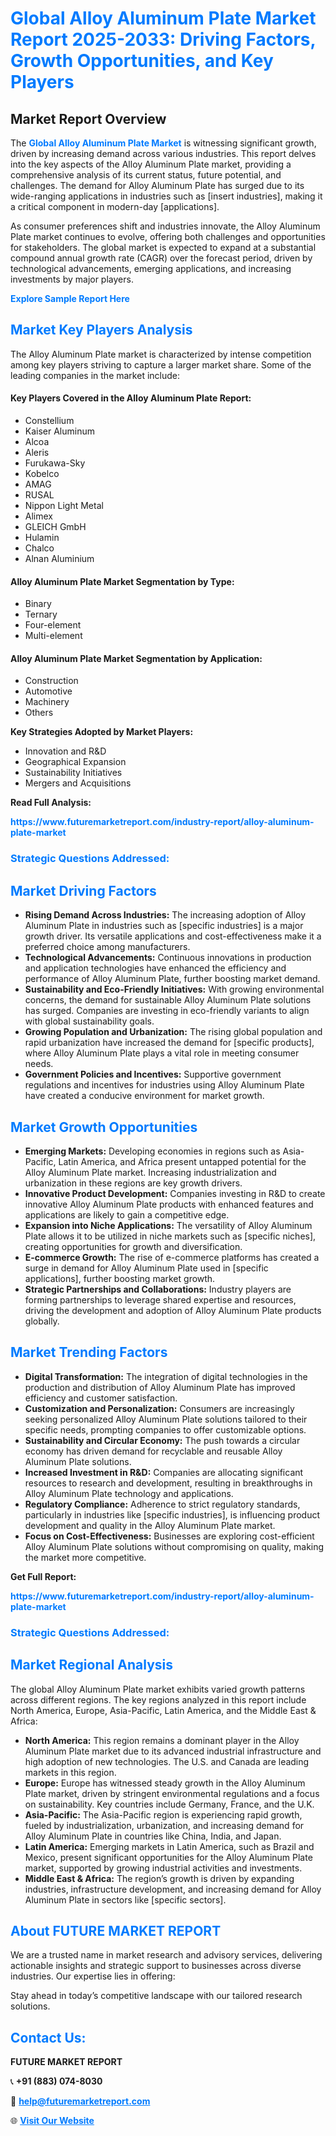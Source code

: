 <h1 style="color: #007BFF;">Global Alloy Aluminum Plate Market Report 2025-2033: Driving Factors, Growth Opportunities, and Key Players</h1>

<section id="overview">
<h2>Market Report Overview</h2>
<p>The <a href="https://www.futuremarketreport.com/industry-report/alloy-aluminum-plate-market" style="color: #007BFF; text-decoration: none;"><strong>Global Alloy Aluminum Plate Market</strong></a> is witnessing significant growth, driven by increasing demand across various industries. This report delves into the key aspects of the Alloy Aluminum Plate market, providing a comprehensive analysis of its current status, future potential, and challenges. The demand for Alloy Aluminum Plate has surged due to its wide-ranging applications in industries such as [insert industries], making it a critical component in modern-day [applications].</p>
<p>As consumer preferences shift and industries innovate, the Alloy Aluminum Plate market continues to evolve, offering both challenges and opportunities for stakeholders. The global market is expected to expand at a substantial compound annual growth rate (CAGR) over the forecast period, driven by technological advancements, emerging applications, and increasing investments by major players.</p>
</section>

<section id="overview">
<p><a href="https://www.futuremarketreport.com/request-sample/reportId=55418" style="color: #007BFF; text-decoration: none;"><strong>Explore Sample Report Here</strong></a></p>
</section>

<section id="key-players">
<h2 style="color: #007BFF;">Market Key Players Analysis</h2>
<p>The Alloy Aluminum Plate market is characterized by intense competition among key players striving to capture a larger market share. Some of the leading companies in the market include:</p>
<h4>Key Players Covered in the Alloy Aluminum Plate Report:</h4>
<ul><li>Constellium</li><li>Kaiser Aluminum</li><li>Alcoa</li><li>Aleris</li><li>Furukawa-Sky</li><li>Kobelco</li><li>AMAG</li><li>RUSAL</li><li>Nippon Light Metal</li><li>Alimex</li><li>GLEICH GmbH</li><li>Hulamin</li><li>Chalco</li><li>Alnan Aluminium</li></ul>
<h4>Alloy Aluminum Plate Market Segmentation by Type:</h4>
<ul><li>Binary</li><li>Ternary</li><li>Four-element</li><li>Multi-element</li></ul>

<h4>Alloy Aluminum Plate Market Segmentation by Application:</h4>
<ul><li>Construction</li><li>Automotive</li><li>Machinery</li><li>Others</li></ul>
<p><strong>Key Strategies Adopted by Market Players:</strong></p>
<ul>
<li>Innovation and R&D</li>
<li>Geographical Expansion</li>
<li>Sustainability Initiatives</li>
<li>Mergers and Acquisitions</li>
</ul>
</section>

<section>
<p><strong>Read Full Analysis: </strong></p><a href="https://www.futuremarketreport.com/industry-report/alloy-aluminum-plate-market" style="color: #007BFF; text-decoration: none;"><strong>https://www.futuremarketreport.com/industry-report/alloy-aluminum-plate-market</strong></a>
<h3 style="color: #007BFF;">Strategic Questions Addressed:</h3>
</section>

<section id="driving-factors">
<h2 style="color: #007BFF;">Market Driving Factors</h2>
<ul>
<li><strong>Rising Demand Across Industries:</strong> The increasing adoption of Alloy Aluminum Plate in industries such as [specific industries] is a major growth driver. Its versatile applications and cost-effectiveness make it a preferred choice among manufacturers.</li>
<li><strong>Technological Advancements:</strong> Continuous innovations in production and application technologies have enhanced the efficiency and performance of Alloy Aluminum Plate, further boosting market demand.</li>
<li><strong>Sustainability and Eco-Friendly Initiatives:</strong> With growing environmental concerns, the demand for sustainable Alloy Aluminum Plate solutions has surged. Companies are investing in eco-friendly variants to align with global sustainability goals.</li>
<li><strong>Growing Population and Urbanization:</strong> The rising global population and rapid urbanization have increased the demand for [specific products], where Alloy Aluminum Plate plays a vital role in meeting consumer needs.</li>
<li><strong>Government Policies and Incentives:</strong> Supportive government regulations and incentives for industries using Alloy Aluminum Plate have created a conducive environment for market growth.</li>
</ul>
</section>

<section id="growth-opportunities">
<h2 style="color: #007BFF;">Market Growth Opportunities</h2>
<ul>
<li><strong>Emerging Markets:</strong> Developing economies in regions such as Asia-Pacific, Latin America, and Africa present untapped potential for the Alloy Aluminum Plate market. Increasing industrialization and urbanization in these regions are key growth drivers.</li>
<li><strong>Innovative Product Development:</strong> Companies investing in R&D to create innovative Alloy Aluminum Plate products with enhanced features and applications are likely to gain a competitive edge.</li>
<li><strong>Expansion into Niche Applications:</strong> The versatility of Alloy Aluminum Plate allows it to be utilized in niche markets such as [specific niches], creating opportunities for growth and diversification.</li>
<li><strong>E-commerce Growth:</strong> The rise of e-commerce platforms has created a surge in demand for Alloy Aluminum Plate used in [specific applications], further boosting market growth.</li>
<li><strong>Strategic Partnerships and Collaborations:</strong> Industry players are forming partnerships to leverage shared expertise and resources, driving the development and adoption of Alloy Aluminum Plate products globally.</li>
</ul>
</section>

<section id="trending-factors">
<h2 style="color: #007BFF;">Market Trending Factors</h2>
<ul>
<li><strong>Digital Transformation:</strong> The integration of digital technologies in the production and distribution of Alloy Aluminum Plate has improved efficiency and customer satisfaction.</li>
<li><strong>Customization and Personalization:</strong> Consumers are increasingly seeking personalized Alloy Aluminum Plate solutions tailored to their specific needs, prompting companies to offer customizable options.</li>
<li><strong>Sustainability and Circular Economy:</strong> The push towards a circular economy has driven demand for recyclable and reusable Alloy Aluminum Plate solutions.</li>
<li><strong>Increased Investment in R&D:</strong> Companies are allocating significant resources to research and development, resulting in breakthroughs in Alloy Aluminum Plate technology and applications.</li>
<li><strong>Regulatory Compliance:</strong> Adherence to strict regulatory standards, particularly in industries like [specific industries], is influencing product development and quality in the Alloy Aluminum Plate market.</li>
<li><strong>Focus on Cost-Effectiveness:</strong> Businesses are exploring cost-efficient Alloy Aluminum Plate solutions without compromising on quality, making the market more competitive.</li>
</ul>
</section>

<section>
<p><strong>Get Full Report: </strong></p><a href="https://www.futuremarketreport.com/industry-report/alloy-aluminum-plate-market" style="color: #007BFF; text-decoration: none;"><strong>https://www.futuremarketreport.com/industry-report/alloy-aluminum-plate-market</strong></a>
<h3 style="color: #007BFF;">Strategic Questions Addressed:</h3>
</section>


<section id="regional-analysis">
<h2 style="color: #007BFF;">Market Regional Analysis</h2>
<p>The global Alloy Aluminum Plate market exhibits varied growth patterns across different regions. The key regions analyzed in this report include North America, Europe, Asia-Pacific, Latin America, and the Middle East & Africa:</p>
<ul>
<li><strong>North America:</strong> This region remains a dominant player in the Alloy Aluminum Plate market due to its advanced industrial infrastructure and high adoption of new technologies. The U.S. and Canada are leading markets in this region.</li>
<li><strong>Europe:</strong> Europe has witnessed steady growth in the Alloy Aluminum Plate market, driven by stringent environmental regulations and a focus on sustainability. Key countries include Germany, France, and the U.K.</li>
<li><strong>Asia-Pacific:</strong> The Asia-Pacific region is experiencing rapid growth, fueled by industrialization, urbanization, and increasing demand for Alloy Aluminum Plate in countries like China, India, and Japan.</li>
<li><strong>Latin America:</strong> Emerging markets in Latin America, such as Brazil and Mexico, present significant opportunities for the Alloy Aluminum Plate market, supported by growing industrial activities and investments.</li>
<li><strong>Middle East & Africa:</strong> The region’s growth is driven by expanding industries, infrastructure development, and increasing demand for Alloy Aluminum Plate in sectors like [specific sectors].</li>
</ul>
</section>

<footer>
<h2 style="color: #007BFF;">About FUTURE MARKET REPORT</h2>
<p>We are a trusted name in market research and advisory services, delivering actionable insights and strategic support to businesses across diverse industries. Our expertise lies in offering:</p>

<p>Stay ahead in today’s competitive landscape with our tailored research solutions.</p>

<h2 style="color: #007BFF;">Contact Us:</h2>
<p><strong>FUTURE MARKET REPORT</strong></p>
<p>📞 <strong>+91 (883) 074-8030</strong></p>
<p>📧 <strong><a href="mailto:help@futuremarketreport.com" style="color: #007BFF;">help@futuremarketreport.com</a></strong></p>
<p>🌐 <strong><a href="https://www.futuremarketreport.com/" style="color: #007BFF;">Visit Our Website</a></strong></p>
</footer>